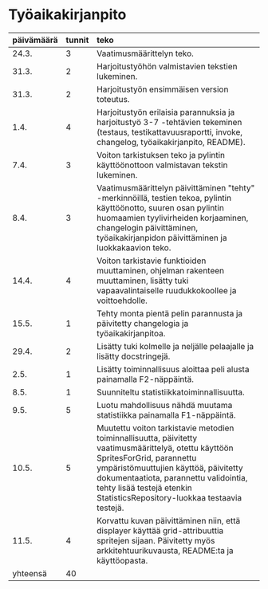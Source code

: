 # Työaikakirjanpito

| päivämäärä | tunnit | teko |
|:-----------|:-------|:-----|
| 24.3.      | 3      | Vaatimusmäärittelyn teko. |
| 31.3.      | 2      | Harjoitustyöhön valmistavien tekstien lukeminen. |
| 31.3.      | 2      | Harjoitustyön ensimmäisen version toteutus. |
| 1.4.       | 4      | Harjoitustyön erilaisia parannuksia ja harjoitustyö 3-7 -tehtävien tekeminen (testaus, testikattavuusraportti, invoke, changelog, työaikakirjanpito, README). |
| 7.4.       | 3      | Voiton tarkistuksen teko ja pylintin käyttöönottoon valmistavan tekstin lukeminen. |
| 8.4.       | 3      | Vaatimusmäärittelyn päivittäminen "tehty" -merkinnöillä, testien tekoa, pylintin käyttöönotto, suuren osan pylintin huomaamien tyylivirheiden korjaaminen, changelogin päivittäminen, työaikakirjanpidon päivittäminen ja luokkakaavion teko. |
| 14.4.      | 4      | Voiton tarkistavie funktioiden muuttaminen, ohjelman rakenteen muuttaminen, lisätty tuki vapaavalintaiselle ruudukkokoollee ja voittoehdolle. |
| 15.5.      | 1      | Tehty monta pientä pelin parannusta ja päivitetty changelogia ja työaikakirjanpitoa. |
| 29.4.      | 2      | Lisätty tuki kolmelle ja neljälle pelaajalle ja lisätty docstringejä. |
| 2.5.       | 1      | Lisätty toiminnallisuus aloittaa peli alusta painamalla F2-näppäintä. |
| 8.5.       | 1      | Suunniteltu statistiikkatoiminnallisuutta. |
| 9.5.       | 5      | Luotu mahdollisuus nähdä muutama statistiikka painamalla F1-näppäintä. |
| 10.5.      | 5      | Muutettu voiton tarkistavie metodien toiminnallisuutta, päivitetty vaatimusmäärittelyä, otettu käyttöön SpritesForGrid, parannettu ympäristömuuttujien käyttöä, päivitetty dokumentaatiota, parannettu validointia, tehty lisää testejä etenkin StatisticsRepository-luokkaa testaavia testejä. |
| 11.5.      | 4      | Korvattu kuvan päivittäminen niin, että displayer käyttää grid-attribuuttia spritejen sijaan. Päivitetty myös arkkitehtuurikuvausta, README:ta ja käyttöopasta. |
| yhteensä   | 40     ||